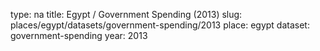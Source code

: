 type: na
title: Egypt / Government Spending (2013)
slug: places/egypt/datasets/government-spending/2013
place: egypt
dataset: government-spending
year: 2013
